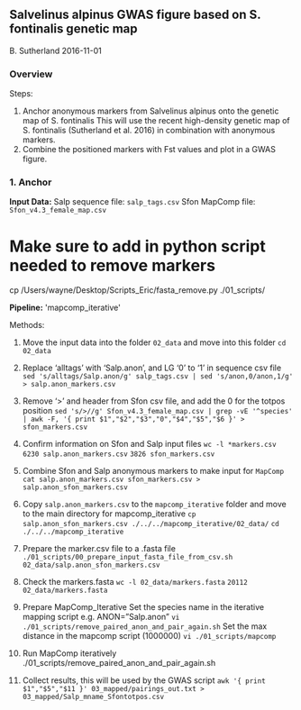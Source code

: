 ## Salvelinus alpinus GWAS figure based on S. fontinalis genetic map
B. Sutherland
2016-11-01

### Overview
Steps:
1) Anchor anonymous markers from Salvelinus alpinus onto the genetic map of S. fontinalis
   This will use the recent high-density genetic map of S. fontinalis (Sutherland et al. 2016) in combination with anonymous markers.
2) Combine the positioned markers with Fst values and plot in a GWAS figure.


### 1. Anchor

**Input Data:**
Salp sequence file: `salp_tags.csv`
Sfon MapComp file: `Sfon_v4.3_female_map.csv`

# Make sure to add in python script needed to remove markers
cp /Users/wayne/Desktop/Scripts_Eric/fasta_remove.py ./01_scripts/

**Pipeline:**
'mapcomp_iterative'

Methods:
1. Move the input data into the folder `02_data` and move into this folder `cd 02_data`

2. Replace ‘alltags’ with ‘Salp.anon’, and LG ‘0’ to ‘1’ in sequence csv file
```sed 's/alltags/Salp.anon/g' salp_tags.csv | sed 's/anon,0/anon,1/g' > salp.anon_markers.csv```

3. Remove ‘>’ and header from Sfon csv file, and add the 0 for the totpos position
```sed 's/>//g' Sfon_v4.3_female_map.csv | grep -vE '^species' | awk -F, '{ print $1","$2","$3","0","$4","$5","$6 }' > sfon_markers.csv```

4. Confirm information on Sfon and Salp input files
```wc -l *markers.csv``` 
    `6230 salp.anon_markers.csv`
    `3826 sfon_markers.csv`

5. Combine Sfon and Salp anonymous markers to make input for `MapComp`
```cat salp.anon_markers.csv sfon_markers.csv > salp.anon_sfon_markers.csv```

6. Copy `salp.anon_markers.csv` to the `mapcomp_iterative` folder and move to the main directory for mapcomp_iterative
```cp salp.anon_sfon_markers.csv ./../../mapcomp_iterative/02_data/```
```cd ./../../mapcomp_iterative```

7. Prepare the marker.csv file to a .fasta file
```./01_scripts/00_prepare_input_fasta_file_from_csv.sh 02_data/salp.anon_sfon_markers.csv``` 

8. Check the markers.fasta 
```wc -l 02_data/markers.fasta```
`20112 02_data/markers.fasta`

9. Prepare MapComp_Iterative 
Set the species name in the iterative mapping script
e.g.  ANON=”Salp.anon”
```vi ./01_scripts/remove_paired_anon_and_pair_again.sh```
Set the max distance in the mapcomp script (1000000)
```vi ./01_scripts/mapcomp```

10. Run MapComp iteratively 
./01_scripts/remove_paired_anon_and_pair_again.sh

11. Collect results, this will be used by the GWAS script
```awk '{ print $1","$5","$11 }' 03_mapped/pairings_out.txt > 03_mapped/Salp_mname_Sfontotpos.csv```

